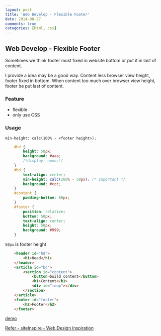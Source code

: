 ```yaml
---
layout: post
title: 'Web Develop - Flexible Footer'
date: 2014-08-27
comments: true
categories: [html, css]
---
```

## Web Develop - Flexible Footer

Sometimes we think footer must fixed in website bottom or put it in last of content.

I provide a idea may be a good way.
Content less browser view height, footer fixed in bottom.
When content too much over browser view height, footer be put last of content.

### Feature

* flexible
* only use CSS

### Usage

`min-height: calc(100% - <footer height>);`

```css
    #hd {
        height: 50px;
        background: #aaa;
        /*display: none;*/
    }
    #bd {
        text-align: center;
        min-height: calc(100% - 50px); /* important */
        background: #ccc;
    }
    #content {
        padding-bottom: 60px;
    }
    #footer {
        position: relative;
        bottom: 50px;
        text-align: center;
        height: 50px;
        background: #999;
    }
```

`50px` is footer height

```html
    <header id="hd">
        <h1>Head</h1>
    </header>
    <article id="bd">
        <section id="content">
            <button>build content</button>
            <h1>Content</h1>
            <div id="loop"></div>
        </section>
    </article>
    <footer id="footer">
        <h2>Footer</h2>
    </footer>
```

[demo](http://tedshd.lionfree.net/demo/view_UI/footer.html)

[Refer - siteInspire - Web Design Inspiration](http://www.siteinspire.com/)
